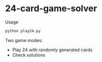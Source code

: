 # 24-card-game-solver

Usage

~~~python
python play24.py
~~~

Two game modes:
- Play 24 with randomly generated cards 
- Check solutions
